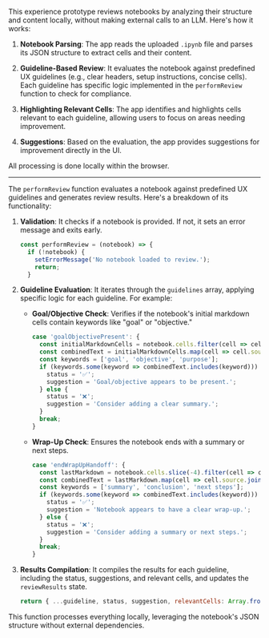 This experience prototype reviews notebooks by analyzing their structure and content locally, without making external calls to an LLM. Here's how it works:

1. **Notebook Parsing**: The app reads the uploaded `.ipynb` file and parses its JSON structure to extract cells and their content.

2. **Guideline-Based Review**: It evaluates the notebook against predefined UX guidelines (e.g., clear headers, setup instructions, concise cells). Each guideline has specific logic implemented in the `performReview` function to check for compliance.

3. **Highlighting Relevant Cells**: The app identifies and highlights cells relevant to each guideline, allowing users to focus on areas needing improvement.

4. **Suggestions**: Based on the evaluation, the app provides suggestions for improvement directly in the UI.

All processing is done locally within the browser.

---

The `performReview` function evaluates a notebook against predefined UX guidelines and generates review results. Here's a breakdown of its functionality:

1. **Validation**: It checks if a notebook is provided. If not, it sets an error message and exits early.

   <!-- file: /Users/dawarner/Documents/PROJECTS/notebook-ux-review/notebook-reviewer-app/src/App.jsx:278-287 -->
   ```javascript
   const performReview = (notebook) => {
     if (!notebook) {
       setErrorMessage('No notebook loaded to review.');
       return;
     }
   ```

2. **Guideline Evaluation**: It iterates through the `guidelines` array, applying specific logic for each guideline. For example:
   - **Goal/Objective Check**: Verifies if the notebook's initial markdown cells contain keywords like "goal" or "objective."
     <!-- file: /Users/dawarner/Documents/PROJECTS/notebook-ux-review/notebook-reviewer-app/src/App.jsx:315-328 -->
     ```javascript
     case 'goalObjectivePresent': {
       const initialMarkdownCells = notebook.cells.filter(cell => cell.cell_type === 'markdown').slice(0, 3);
       const combinedText = initialMarkdownCells.map(cell => cell.source.join('')).join(' ').toLowerCase();
       const keywords = ['goal', 'objective', 'purpose'];
       if (keywords.some(keyword => combinedText.includes(keyword))) {
         status = '✅';
         suggestion = 'Goal/objective appears to be present.';
       } else {
         status = '❌';
         suggestion = 'Consider adding a clear summary.';
       }
       break;
     }
     ```

   - **Wrap-Up Check**: Ensures the notebook ends with a summary or next steps.
     <!-- file: /Users/dawarner/Documents/PROJECTS/notebook-ux-review/notebook-reviewer-app/src/App.jsx:502-517 -->
     ```javascript
     case 'endWrapUpHandoff': {
       const lastMarkdown = notebook.cells.slice(-4).filter(cell => cell.cell_type === 'markdown');
       const combinedText = lastMarkdown.map(cell => cell.source.join('')).join(' ').toLowerCase();
       const keywords = ['summary', 'conclusion', 'next steps'];
       if (keywords.some(keyword => combinedText.includes(keyword))) {
         status = '✅';
         suggestion = 'Notebook appears to have a clear wrap-up.';
       } else {
         status = '❌';
         suggestion = 'Consider adding a summary or next steps.';
       }
       break;
     }
     ```

3. **Results Compilation**: It compiles the results for each guideline, including the status, suggestions, and relevant cells, and updates the `reviewResults` state.

   <!-- file: /Users/dawarner/Documents/PROJECTS/notebook-ux-review/notebook-reviewer-app/src/App.jsx:522-531 -->
   ```javascript
   return { ...guideline, status, suggestion, relevantCells: Array.from(new Set(relevantCells)) };
   ```

This function processes everything locally, leveraging the notebook's JSON structure without external dependencies.